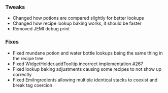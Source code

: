 ### Tweaks
* Changed how potions are compared slightly for better lookups
* Changed how recipe lookup baking works, it should be faster
* Removed JEMI debug print

### Fixes
* Fixed mundane potion and water bottle lookups being the same thing in the recipe tree
* Fixed WidgetHolder.addTooltip incorrect implementation #267
* Fixed lookup baking adjustments causing some recipes to not show up correctly
* Fixed EmiIngredients allowing multiple identical stacks to coexist and break tag coercion